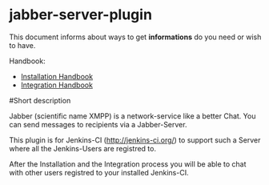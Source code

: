 jabber-server-plugin
====================

This document informs about ways to get **informations** do you need or wish to have.

Handbook: 

 * [Installation Handbook](https://github.com/jenkinsci/jabber-server-plugin/wiki/Installation-Handbook)
 * [Integration Handbook](https://github.com/jenkinsci/jabber-server-plugin/wiki/Integration-Handbook)

#Short description

Jabber (scientific name XMPP) is a network-service like a better Chat. You can send messages to recipients via a Jabber-Server. 

This plugin is for Jenkins-CI (http://jenkins-ci.org/) to support such a Server where all the Jenkins-Users are registred to.

After the Installation and the Integration process you will be able to chat with other users registred to your installed Jenkins-CI.
